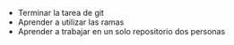 - Terminar la tarea de git
- Aprender a utilizar las ramas
- Aprender a trabajar en un solo repositorio dos personas